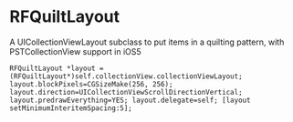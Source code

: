 RFQuiltLayout
=============

A UICollectionViewLayout subclass to put items in a quilting pattern, with PSTCollectionView support in iOS5

`
    RFQuiltLayout *layout = (RFQuiltLayout*)self.collectionView.collectionViewLayout;
  	layout.blockPixels=CGSizeMake(256, 256);
		layout.direction=UICollectionViewScrollDirectionVertical;
		layout.predrawEverything=YES;
		layout.delegate=self;
		[layout setMinimumInteritemSpacing:5];
`
